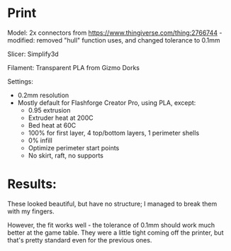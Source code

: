 # Print

Model: 2x connectors from https://www.thingiverse.com/thing:2766744
    - modified: removed "hull" function uses, and changed tolerance to 0.1mm


Slicer: Simplify3d

Filament: Transparent PLA from Gizmo Dorks

Settings:
- 0.2mm resolution
- Mostly default for Flashforge Creator Pro, using PLA, except:
    - 0.95 extrusion
    - Extruder heat at 200C
    - Bed heat at 60C
    - 100% for first layer, 4 top/bottom layers, 1 perimeter shells
    - 0% infill
    - Optimize perimeter start points
    - No skirt, raft, no supports

# Results:

These looked beautiful, but have no structure; I managed to break them with my fingers.

However, the fit works well - the tolerance of 0.1mm should work much better at the game table. They were a little tight coming off the printer, but that's pretty standard even for the previous ones.